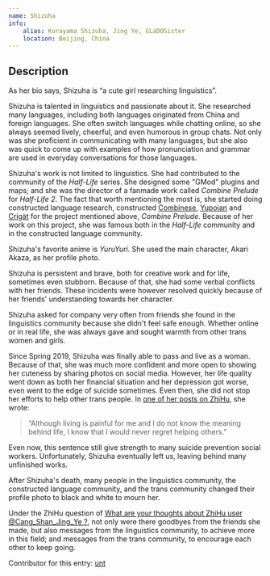 ```yaml
---
name: Shizuha
info:
    alias: Kurayama Shizuha, Jing Ye, GLaDOSister
    location: Beijing, China
---
```


## Description

As her bio says, Shizuha is “a cute girl researching linguistics”.

Shizuha is talented in linguistics and passionate about it.
She researched many languages, including both languages originated from China and foreign languages.
She often switch languages while chatting online, so she always seemed lively, cheerful, and even humorous in group chats.
Not only was she proficient in communicating with many languages,
but she also was quick to come up with examples of how pronunciation and grammar are used in everyday conversations for those languages.

Shizuha's work is not limited to linguistics.
She had contributed to the community of the *Half-Life* series.
She designed some "GMod" plugins and maps; and she was the director of a fanmade work called *Combine Prelude* for *Half-Life 2*.
The fact that worth mentioning the most is, she started doing constructed language research,
constructed [Combinese](https://yuyan.fandom.com/zh/wiki/联合军语), [Yupoian](https://yuyan.fandom.com/zh/wiki/尤波伊语) and [Crigàt](https://yuyan.fandom.com/zh/wiki/克里加语) for the project mentioned above, *Combine Prelude*.
Because of her work on this project, she was famous both in the *Half-Life* community and in the constructed language community.

Shizuha's favorite anime is *YuruYuri*.
She used the main character, Akari Akaza, as her profile photo.

Shizuha is persistent and brave, both for creative work and for life, sometimes even stubborn.
Because of that, she had some verbal conflicts with her friends.
These incidents were however resolved quickly because of her friends' understanding towards her character.

Shizuha asked for company very often from friends she found in the linguistics community because she didn't feel safe enough.
Whether online or in real life, she was always gave and sought warmth from other trans women and girls.

Since Spring 2019, Shizuha was finally able to pass and live as a woman.
Because of that, she was much more confident and more open to showing her cuteness by sharing photos on social media.
However, her life quality went down as both her financial situation and her depression got worse, even went to the edge of suicide sometimes.
Even then, she did not stop her efforts to help other trans people.
In [one of her posts on ZhiHu](https://www.zhihu.com/pin/1091048372731047936), she wrote:

> “Although living is painful for me and I do not know the meaning behind life, I know that I would never regret helping others.”

Even now, this sentence still give strength to many suicide prevention social workers.
Unfortunately, Shizuha eventually left us, leaving behind many unfinished works.

After Shizuha's death, many people in the linguistics community, the constructed language community, and the trans community changed their profile photo to black and white to mourn her.

Under the ZhiHu question of [What are your thoughts about ZhiHu user @Cang_Shan_Jing_Ye ?](https://www.zhihu.com/question/307482232),
not only were there goodbyes from the friends she made,
but also messages from the linguistics community, to achieve more in this field;
and messages from the trans community, to encourage each other to keep going.

Contributor for this entry: [unt](https://phesoca.com)
